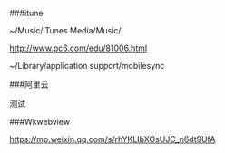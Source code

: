 ###itune

~/Music/iTunes Media/Music/


http://www.pc6.com/edu/81006.html

~/Library/application support/mobilesync

###阿里云

测试

###Wkwebview

https://mp.weixin.qq.com/s/rhYKLIbXOsUJC_n6dt9UfA


